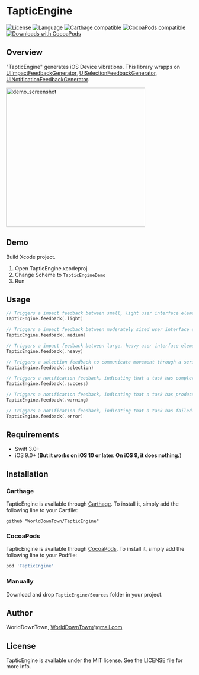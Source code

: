 # TapticEngine

[![License](https://img.shields.io/:license-mit-blue.svg)](https://doge.mit-license.org)
[![Language](https://img.shields.io/badge/language-swift-orange.svg?style=flat)](https://developer.apple.com/swift)
[![Carthage compatible](https://img.shields.io/badge/Carthage-compatible-4BC51D.svg?style=flat)](https://github.com/Carthage/Carthage)
[![CocoaPods compatible](https://img.shields.io/cocoapods/v/TapticEngine.svg?style=flat)](http://cocoadocs.org/docsets/TapticEngine/)
[![Downloads with CocoaPods](https://img.shields.io/cocoapods/dt/TapticEngine.svg)](http://cocoadocs.org/docsets/TapticEngine/)

## Overview
"TapticEngine" generates iOS Device vibrations.
This library wrapps on [UIImpactFeedbackGenerator](https://developer.apple.com/reference/uikit/uiimpactfeedbackgenerator), [UISelectionFeedbackGenerator](https://developer.apple.com/reference/uikit/uiselectionfeedbackgenerator), [UINotificationFeedbackGenerator](https://developer.apple.com/reference/uikit/uinotificationfeedbackgenerator).

<img src="https://dl2.pushbulletusercontent.com/TKSfPYAu8pl5NARwARj2E3j87llwnXcs/taptic_engine.png" alt="demo_screenshot" width="375px" />

## Demo
Build Xcode project.

1. Open TapticEngine.xcodeproj.
2. Change Scheme to `TapticEngineDemo`
3. Run

## Usage

```swift
// Triggers a impact feedback between small, light user interface elements. (`UIImpactFeedbackStyle.light`)
TapticEngine.feedback(.light)

// Triggers a impact feedback between moderately sized user interface elements. (`UIImpactFeedbackStyle.medium`)
TapticEngine.feedback(.medium)

// Triggers a impact feedback between large, heavy user interface elements.  (`UIImpactFeedbackStyle.heavy`)
TapticEngine.feedback(.heavy)

// Triggers a selection feedback to communicate movement through a series of discrete values.
TapticEngine.feedback(.selection)

// Triggers a notification feedback, indicating that a task has completed successfully. (`UINotificationFeedbackType.success`)
TapticEngine.feedback(.success)

// Triggers a notification feedback, indicating that a task has produced a warning. (`UINotificationFeedbackType.warning`)
TapticEngine.feedback(.warning)

// Triggers a notification feedback, indicating that a task has failed. (`UINotificationFeedbackType.error`)
TapticEngine.feedback(.error)
```

## Requirements
- Swift 3.0+
- iOS 9.0+ (**But it works on iOS 10 or later. On iOS 9, it does nothing.**)

## Installation

### Carthage
TapticEngine is available through [Carthage](https://github.com/Carthage/Carthage). To install it, simply add the following line to your Cartfile:

```
github "WorldDownTown/TapticEngine"
```

### CocoaPods
TapticEngine is available through [CocoaPods](http://cocoapods.org). To install it, simply add the following line to your Podfile:

```ruby
pod 'TapticEngine'
```

### Manually
Download and drop `TapticEngine/Sources` folder in your project.

## Author
WorldDownTown, WorldDownTown@gmail.com

## License
TapticEngine is available under the MIT license. See the LICENSE file for more info.

